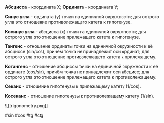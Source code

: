 **Абсцисса** - координата Х; **Ордината** - координата У;

**Синус угла** - ордината (у) точки на единичной окружности; для острого угла это отношение противолежащего катета к гипотенузе.

**Косинус угла** - абсцисса (х) точки на единичной окружности; для острого угла это отношение прилежащего катета к гипотенузе.

**Тангенс** - отношение ординаты точки на единичной окружности к её абсциссе (sin/cos), причём точка не принадлежит оси ординат; для острого угла это отношение противолежащего катета к прилежащему.

**Котангенс** - отношение абсциссы точки на единичной окружности к её ординате (cos/sin), причём точка не принадлежит оси абсцисс; для острого угла это отношение прилежащего катета к противолежащему.

**Секанс** - отношение гипотенузы к прилежащему катету (1/cos).

**Косеканс** - отношение гипотенузы к противолежащему катету (1/sin).

![[trigonometry.png]]

#sin #cos #tg #ctg